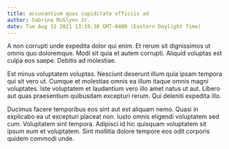 ```yaml
---
title: accusantium quas cupiditate officiis ad
author: Sabrina McGlynn Jr.
date: Tue Aug 31 2021 13:19:30 GMT-0400 (Eastern Daylight Time)
---
```

A non corrupti unde expedita dolor qui enim. Et rerum sit dignissimos ut omnis quo doloremque. Modi sit quia et autem corrupti. Aliquid voluptas est culpa eos saepe. Debitis ad molestiae.

 Est minus voluptatem voluptas. Nesciunt deserunt illum quia ipsam tempora qui sit vero ut. Cumque et molestias omnis ea illum itaque omnis magni voluptates. Iste voluptatem et laudantium vero illo amet natus ut aut. Libero aut quas praesentium quibusdam excepturi rerum. Qui deleniti expedita illo.

 Ducimus facere temporibus eos sint aut est aliquam nemo. Quasi in explicabo ea ut excepturi placeat non. Iusto omnis eligendi voluptatem sed cum. Voluptatem sint tempora. Adipisci id hic quisquam voluptatem sit ipsum eum et voluptatem. Sint mollitia dolore tempore eos odit corporis quidem commodi unde.